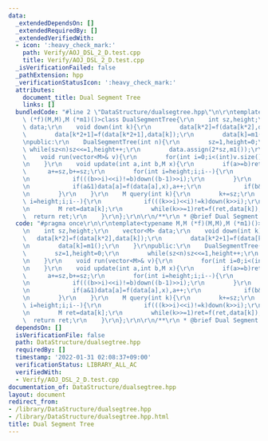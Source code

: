 ```yaml
---
data:
  _extendedDependsOn: []
  _extendedRequiredBy: []
  _extendedVerifiedWith:
  - icon: ':heavy_check_mark:'
    path: Verify/AOJ_DSL_2_D.test.cpp
    title: Verify/AOJ_DSL_2_D.test.cpp
  _isVerificationFailed: false
  _pathExtension: hpp
  _verificationStatusIcon: ':heavy_check_mark:'
  attributes:
    document_title: Dual Segment Tree
    links: []
  bundledCode: "#line 2 \"DataStructure/dualsegtree.hpp\"\n\r\ntemplate<typename M,M\
    \ (*f)(M,M),M (*m1)()>class DualSegmentTree{\r\n    int sz,height;\r\n    vector<M>\
    \ data;\r\n    void down(int k){\r\n        data[k*2]=f(data[k*2],data[k]);\r\n\
    \        data[k*2+1]=f(data[k*2+1],data[k]);\r\n        data[k]=m1();\r\n    }\r\
    \npublic:\r\n    DualSegmentTree(int n){\r\n        sz=1,height=0;\r\n       \
    \ while(sz<n)sz<<=1,height++;\r\n        data.assign(2*sz,m1());\r\n    }\r\n\
    \    void run(vector<M>& v){\r\n        for(int i=0;i<(int)v.size();i++)data[i+sz]=v[i];\r\
    \n    }\r\n    void update(int a,int b,M x){\r\n        if(a>=b)return;\r\n  \
    \      a+=sz,b+=sz;\r\n        for(int i=height;i;i--){\r\n            if(((a>>i)<<i)!=a)down(a>>i);\r\
    \n            if(((b>>i)<<i)!=b)down((b-1)>>i);\r\n        }\r\n        for(;a<b;a>>=1,b>>=1){\r\
    \n            if(a&1)data[a]=f(data[a],x),a++;\r\n            if(b&1)--b,data[b]=f(data[b],x);\r\
    \n        }\r\n    }\r\n    M query(int k){\r\n        k+=sz;\r\n        for(int\
    \ i=height;i;i--){\r\n            if(((k>>i)<<i)!=k)down(k>>i);\r\n        }\r\
    \n        M ret=data[k];\r\n        while(k>>=1)ret=f(ret,data[k]);\r\n      \
    \  return ret;\r\n    }\r\n};\r\n\r\n/**\r\n * @brief Dual Segment Tree\r\n */\n"
  code: "#pragma once\r\n\r\ntemplate<typename M,M (*f)(M,M),M (*m1)()>class DualSegmentTree{\r\
    \n    int sz,height;\r\n    vector<M> data;\r\n    void down(int k){\r\n     \
    \   data[k*2]=f(data[k*2],data[k]);\r\n        data[k*2+1]=f(data[k*2+1],data[k]);\r\
    \n        data[k]=m1();\r\n    }\r\npublic:\r\n    DualSegmentTree(int n){\r\n\
    \        sz=1,height=0;\r\n        while(sz<n)sz<<=1,height++;\r\n        data.assign(2*sz,m1());\r\
    \n    }\r\n    void run(vector<M>& v){\r\n        for(int i=0;i<(int)v.size();i++)data[i+sz]=v[i];\r\
    \n    }\r\n    void update(int a,int b,M x){\r\n        if(a>=b)return;\r\n  \
    \      a+=sz,b+=sz;\r\n        for(int i=height;i;i--){\r\n            if(((a>>i)<<i)!=a)down(a>>i);\r\
    \n            if(((b>>i)<<i)!=b)down((b-1)>>i);\r\n        }\r\n        for(;a<b;a>>=1,b>>=1){\r\
    \n            if(a&1)data[a]=f(data[a],x),a++;\r\n            if(b&1)--b,data[b]=f(data[b],x);\r\
    \n        }\r\n    }\r\n    M query(int k){\r\n        k+=sz;\r\n        for(int\
    \ i=height;i;i--){\r\n            if(((k>>i)<<i)!=k)down(k>>i);\r\n        }\r\
    \n        M ret=data[k];\r\n        while(k>>=1)ret=f(ret,data[k]);\r\n      \
    \  return ret;\r\n    }\r\n};\r\n\r\n/**\r\n * @brief Dual Segment Tree\r\n */"
  dependsOn: []
  isVerificationFile: false
  path: DataStructure/dualsegtree.hpp
  requiredBy: []
  timestamp: '2022-01-31 02:08:37+09:00'
  verificationStatus: LIBRARY_ALL_AC
  verifiedWith:
  - Verify/AOJ_DSL_2_D.test.cpp
documentation_of: DataStructure/dualsegtree.hpp
layout: document
redirect_from:
- /library/DataStructure/dualsegtree.hpp
- /library/DataStructure/dualsegtree.hpp.html
title: Dual Segment Tree
---
```

